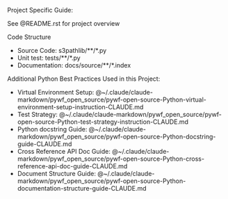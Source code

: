 Project Specific Guide:

See @README.rst for project overview

Code Structure

- Source Code: s3pathlib/**/*.py
- Unit test: tests/**/*.py
- Documentation: docs/source/**/*.index

Additional Python Best Practices Used in this Project:

- Virtual Environment Setup: @~/.claude/claude-markdown/pywf_open_source/pywf-open-source-Python-virtual-environment-setup-instruction-CLAUDE.md
- Test Strategy: @~/.claude/claude-markdown/pywf_open_source/pywf-open-source-Python-test-strategy-instruction-CLAUDE.md
- Python docstring Guide: @~/.claude/claude-markdown/pywf_open_source/pywf-open-source-Python-docstring-guide-CLAUDE.md
- Cross Reference API Doc Guide: @~/.claude/claude-markdown/pywf_open_source/pywf-open-source-Python-cross-reference-api-doc-guide-CLAUDE.md
- Document Structure Guide: @~/.claude/claude-markdown/pywf_open_source/pywf-open-source-Python-documentation-structure-guide-CLAUDE.md